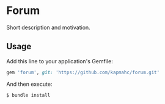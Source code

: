 # Forum
Short description and motivation.

## Usage
Add this line to your application's Gemfile:

```ruby
gem 'forum', git: 'https://github.com/kapmahc/forum.git'
```

And then execute:
```bash
$ bundle install
```
